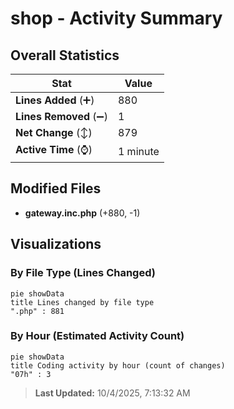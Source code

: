 # shop - Activity Summary 

## Overall Statistics

| Stat                   | Value                                                             |
| ---------------------- | ----------------------------------------------------------------- |
| **Lines Added** (➕)   | 880                                          |
| **Lines Removed** (➖) | 1                                        |
| **Net Change** (↕)    | 879                |
| **Active Time** (⌚)   | 1 minute |


## Modified Files
- **gateway.inc.php** (+880, -1)

## Visualizations

### By File Type (Lines Changed)

```mermaid
pie showData
title Lines changed by file type
".php" : 881
```

### By Hour (Estimated Activity Count)

```mermaid
pie showData
title Coding activity by hour (count of changes)
"07h" : 3
```


> **Last Updated:** 10/4/2025, 7:13:32 AM